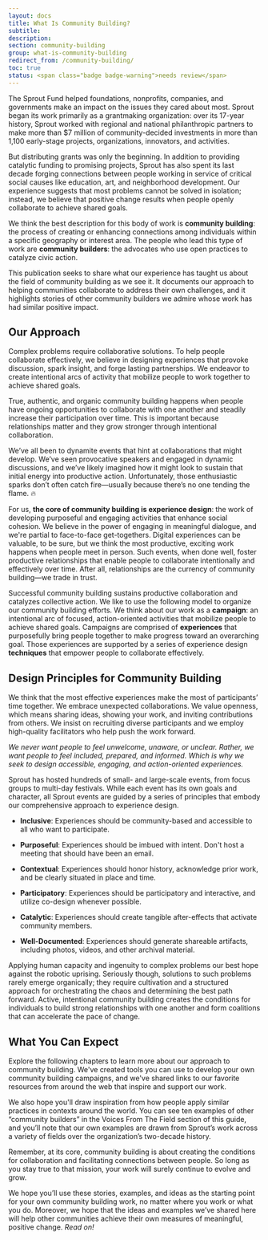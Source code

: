 ```yaml
---
layout: docs
title: What Is Community Building?
subtitle:
description:
section: community-building
group: what-is-community-building
redirect_from: /community-building/
toc: true
status: <span class="badge badge-warning">needs review</span>
---
```


The Sprout Fund helped foundations, nonprofits, companies, and governments make an impact on the issues they cared about most. Sprout began its work primarily as a grantmaking organization: over its 17-year history, Sprout worked with regional and national philanthropic partners to make more than $7 million of community-decided investments in more than 1,100 early-stage projects, organizations, innovators, and activities.

But distributing grants was only the beginning. In addition to providing catalytic funding to promising projects, Sprout has also spent its last decade forging connections between people working in service of critical social causes like education, art, and neighborhood development. Our experience suggests that most problems cannot be solved in isolation; instead, we believe that positive change results when people openly collaborate to achieve shared goals.

We think the best description for this body of work is **community building**: the process of creating or enhancing connections among individuals within a specific geography or interest area. The people who lead this type of work are **community builders**: the advocates who use open practices to catalyze civic action.

This publication seeks to share what our experience has taught us about the field of community building as we see it. It documents our approach to helping communities collaborate to address their own challenges, and it highlights stories of other community builders we admire whose work has had similar positive impact.

## Our Approach

Complex problems require collaborative solutions. To help people collaborate effectively, we believe in designing experiences that provoke discussion, spark insight, and forge lasting partnerships. We endeavor to create intentional arcs of activity that mobilize people to work together to achieve shared goals.

True, authentic, and organic community building happens when people have ongoing opportunities to collaborate with one another and steadily increase their participation over time. This is important because relationships matter and they grow stronger through intentional collaboration. 

We’ve all been to dynamite events that hint at collaborations that might develop. We’ve seen provocative speakers and engaged in dynamic discussions, and we’ve likely imagined how it might look to sustain that initial energy into productive action. Unfortunately, those enthusiastic sparks don’t often catch fire—usually because there’s no one tending the flame. 🔥

For us, **the core of community building is experience design**: the work of developing purposeful and engaging activities that enhance social cohesion. We believe in the power of engaging in meaningful dialogue, and we're partial to face-to-face get-togethers. Digital experiences can be valuable, to be sure, but we think the most productive, exciting work happens when people meet in person. Such events, when done well, foster productive relationships that enable people to collaborate intentionally and effectively over time. After all, relationships are the currency of community building—we trade in trust.

Successful community building sustains productive collaboration and catalyzes collective action. We like to use the following model to organize our community building efforts. We think about our work as a **campaign**: an intentional arc of focused, action-oriented activities that mobilize people to achieve shared goals. Campaigns are comprised of **experiences** that purposefully bring people together to make progress toward an overarching goal. Those experiences are supported by a series of experience design **techniques** that empower people to collaborate effectively.

## Design Principles for Community Building

We think that the most effective experiences make the most of participants’ time together. We embrace unexpected collaborations. We value openness, which means sharing ideas, showing your work, and inviting contributions from others. We insist on recruiting diverse participants and we employ high-quality facilitators who help push the work forward.

_We never want people to feel unwelcome, unaware, or unclear. Rather, we want people to feel included, prepared, and informed. Which is why we seek to design accessible, engaging, and action-oriented experiences._

Sprout has hosted hundreds of small- and large-scale events, from focus groups to multi-day festivals. While each event has its own goals and character, all Sprout events are guided by a series of principles that embody our comprehensive approach to experience design.

* **Inclusive**: Experiences should be community-based and accessible to all who want to participate.

* **Purposeful**: Experiences should be imbued with intent. Don't host a meeting that should have been an email.

* **Contextual**: Experiences should honor history, acknowledge prior work, and be clearly situated in place and time.

* **Participatory**: Experiences should be participatory and interactive, and utilize co-design whenever possible.

* **Catalytic**: Experiences should create tangible after-effects that activate community members.

* **Well-Documented**: Experiences should generate shareable artifacts, including photos, videos, and other archival material.

Applying human capacity and ingenuity to complex problems our best hope against the robotic uprising. Seriously though, solutions to such problems rarely emerge organically; they require cultivation and a structured approach for orchestrating the chaos and determining the best path forward. Active, intentional community building creates the conditions for individuals to build strong relationships with one another and form coalitions that can accelerate the pace of change.


## What You Can Expect 

Explore the following chapters to learn more about our approach to community building. We've created tools you can use to develop your own community building campaigns, and we've shared links to our favorite resources  from around the web that inspire and support our work. 

We also hope you'll draw inspiration from how people apply similar practices in contexts around the world.  You can see ten examples of other “community builders” in the Voices From The Field section of this guide, and you’ll note that our own examples are drawn from Sprout’s work across a variety of fields over the organization’s two-decade history. 

Remember, at its core, community building is about creating the conditions for collaboration and facilitating connections between people. So long as you stay true to that mission, your work will surely continue to evolve and grow.

We hope you’ll use these stories, examples, and ideas as the starting point for your own community building work, no matter where you work or what you do. Moreover, we hope that the ideas and examples we’ve shared here will help other communities achieve their own measures of meaningful, positive change. _Read on!_
